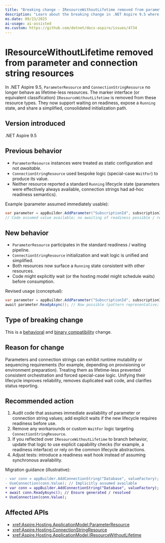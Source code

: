 ```yaml
---
title: "Breaking change - IResourceWithoutLifetime removed from parameter and connection string resources"
description: "Learn about the breaking change in .NET Aspire 9.5 where ParameterResource and ConnectionStringResource now participate in lifetimes and waiting semantics instead of implementing IResourceWithoutLifetime."
ms.date: 09/23/2025
ai-usage: ai-assisted
ms.custom: https://github.com/dotnet/docs-aspire/issues/4734
---
```


# IResourceWithoutLifetime removed from parameter and connection string resources

In .NET Aspire 9.5, `ParameterResource` and `ConnectionStringResource` no longer behave as lifetime-less resources. The marker interface (or equivalent classification) `IResourceWithoutLifetime` is removed from these resource types. They now support waiting on readiness, expose a `Running` state, and share a simplified, consolidated initialization path.

## Version introduced

.NET Aspire 9.5

## Previous behavior

- `ParameterResource` instances were treated as static configuration and not *awaitable*.
- `ConnectionStringResource` used bespoke logic (special-case `WaitFor`) to produce its value.
- Neither resource reported a standard `Running` lifecycle state (parameters were effectively always available, connection strings had ad-hoc readiness semantics).

Example (parameter assumed immediately usable):

```csharp
var parameter = appBuilder.AddParameter("SubscriptionId", subscriptionId);
// Code assumed value available; no awaiting of readiness possible / required.
```

## New behavior

- `ParameterResource` participates in the standard readiness / waiting pipeline.
- `ConnectionStringResource` initialization and wait logic is unified and simplified.
- Both resources now surface a `Running` state consistent with other resources.
- Code might explicitly wait (or the hosting model might schedule waits) before consumption.

Revised usage (conceptual):

```csharp
var parameter = appBuilder.AddParameter("SubscriptionId", subscriptionId);
await parameter.ReadyAsync(); // Now possible (pattern representative; actual API name may differ)
```

## Type of breaking change

This is a [behavioral](../categories.md#behavioral-change) and [binary compatibility](../categories.md#binary-compatibility) change.

## Reason for change

Parameters and connection strings can exhibit runtime mutability or sequencing requirements (for example, depending on provisioning or environment preparation). Treating them as lifetime-less prevented consistent orchestration and forced special-case logic. Unifying their lifecycle improves reliability, removes duplicated wait code, and clarifies status reporting.

## Recommended action

1. Audit code that assumes immediate availability of parameter or connection string values; add explicit waits if the new lifecycle requires readiness before use.
1. Remove any workarounds or custom `WaitFor` logic targeting `ConnectionStringResource`.
1. If you reflected over `IResourceWithoutLifetime` to branch behavior, update that logic to use explicit capability checks (for example, a readiness interface) or rely on the common lifecycle abstractions.
1. Adjust tests: introduce a readiness wait hook instead of assuming synchronous availability.

Migration guidance (illustrative):

```diff
- var conn = appBuilder.AddConnectionString("Database", valueFactory);
- UseConnection(conn.Value); // Implicitly assumed available
+ var conn = appBuilder.AddConnectionString("Database", valueFactory);
+ await conn.ReadyAsync(); // Ensure generated / resolved
+ UseConnection(conn.Value);
```

## Affected APIs

- <xref:Aspire.Hosting.ApplicationModel.ParameterResource>
- <xref:Aspire.Hosting.ConnectionStringResource>
- <xref:Aspire.Hosting.ApplicationModel.IResourceWithoutLifetime>
